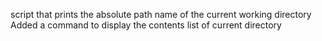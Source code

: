 script that prints the absolute path name of the current working directory
Added a command to display the contents list of current directory
